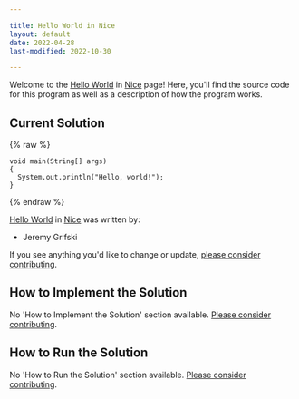 ```yaml
---

title: Hello World in Nice
layout: default
date: 2022-04-28
last-modified: 2022-10-30

---
```


Welcome to the [Hello World](https://sampleprograms.io/projects/hello-world) in [Nice](https://sampleprograms.io/languages/nice) page! Here, you'll find the source code for this program as well as a description of how the program works.

## Current Solution

{% raw %}

```nice
void main(String[] args)
{
  System.out.println("Hello, world!");
}
```

{% endraw %}

[Hello World](https://sampleprograms.io/projects/hello-world) in [Nice](https://sampleprograms.io/languages/nice) was written by:

- Jeremy Grifski

If you see anything you'd like to change or update, [please consider contributing](https://github.com/TheRenegadeCoder/sample-programs).

## How to Implement the Solution

No 'How to Implement the Solution' section available. [Please consider contributing](https://github.com/TheRenegadeCoder/sample-programs-website).

## How to Run the Solution

No 'How to Run the Solution' section available. [Please consider contributing](https://github.com/TheRenegadeCoder/sample-programs-website).